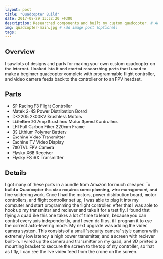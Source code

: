 ```yaml
---
layout: post
title: "Quadcopter Build"
date: 2017-08-29 13:32:20 +0300
description: Researched components and built my custom quadcopter. # Add post description (optional)
img: quadcopter-main.jpg # Add image post (optional)
tags:
---
```


## Overview
I saw lots of designs and parts for making your own custom quadcopter on the internet. I looked into it and started researching parts that I used to make a beginner quadcopter complete with programmable flight controller, and video camera feeds back to the controller or to an FPV headset.

## Parts
* SP Racing F3 Flight Controller
* Matek 2-4S Power Distribution Board
* DX2205 2300KV Brushless Motors
* LittleBee 20 Amp Brushless Motor Speed Controllers
* LHI Full Carbon Fiber 220mm Frame
* 3S Lithium Polymer Battery
* Eachine Video Transmitter
* Eachine TV Video Display
* 700TVL FPV Camera 
* Flysky X6B Receiver
* Flysky FS i6X Transmitter

## Details
I got many of these parts in a bundle from Amazon for much cheaper. To build a Quadcopter this size requires some planning, wire management, and fine soldering work. Once I had the motors, power distribution board, motor controllers, and flight controller set up, I was able to plug it into my computer and start programming the flight controller. After that I was able to hook up my transmitter and reciever and take it for a test fly. I found that flying a quad like this one takes a lot of time to learn, because you can control every axis independently, and I even do flips, if I program it to use the correct auto-leveling mode. My next upgrade was adding the video camera system. This consists of a small 'security camera' style camera with extremely low latency, a high power transmitter, and a screen with reciever built-in. I wired up the camera and transmitter on my quad, and 3D printed a mounting bracket to seccure the screen to the top of my controller, so that as I fly, I can see the live video feed from the drone on the screen.